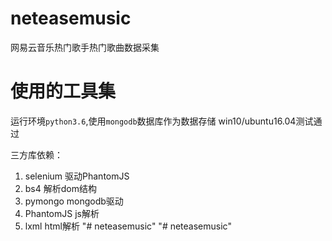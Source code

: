 # neteasemusic
网易云音乐热门歌手热门歌曲数据采集
# 使用的工具集
运行环境`python3.6`,使用`mongodb`数据库作为数据存储
win10/ubuntu16.04测试通过

三方库依赖：
1. selenium  驱动PhantomJS
2. bs4  解析dom结构
3. pymongo  mongodb驱动
4. PhantomJS  js解析
5. lxml  html解析
"# neteasemusic" 
"# neteasemusic" 
